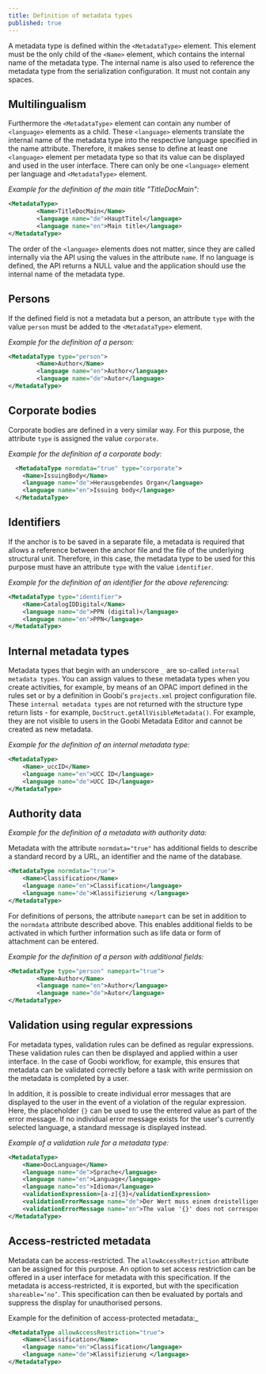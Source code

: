 ```yaml
---
title: Definition of metadata types
published: true
---
```


A metadata type is defined within the `<MetadataType>` element. This element must be the only child of the `<Name>` element, which contains the internal name of the metadata type. The internal name is also used to reference the metadata type from the serialization configuration. It must not contain any spaces.

## Multilingualism

Furthermore the `<MetadataType>` element can contain any number of `<language>` elements as a child. These `<language>` elements translate the internal name of the metadata type into the respective language specified in the name attribute. Therefore, it makes sense to define at least one `<language>` element per metadata type so that its value can be displayed and used in the user interface. There can only be one `<language>` element per language and `<MetadataType>` element.

_Example for the definition of the main title "TitleDocMain":_

```xml
<MetadataType>
        <Name>TitleDocMain</Name>
        <language name="de">HauptTitel</language>
        <language name="en">Main title</language>
</MetadataType>
```

The order of the `<language>` elements does not matter, since they are called internally via the API using the values in the attribute `name`. If no language is defined, the API returns a NULL value and the application should use the internal name of the metadata type.

## Persons

If the defined field is not a metadata but a person, an attribute `type` with the value `person` must be added to the `<MetadataType>` element.

_Example for the definition of a person:_

```xml
<MetadataType type="person">
        <Name>Author</Name>
        <language name="en">Author</language>
        <language name="de">Autor</language>
</MetadataType>
```

## Corporate bodies

Corporate bodies are defined in a very similar way. For this purpose, the attribute `type` is assigned the value `corporate`.

_Example for the definition of a corporate body:_

```xml
  <MetadataType normdata="true" type="corporate">
    <Name>IssuingBody</Name>
    <language name="de">Herausgebendes Organ</language>
    <language name="en">Issuing body</language>
  </MetadataType>
```

## Identifiers

If the anchor is to be saved in a separate file, a metadata is required that allows a reference between the anchor file and the file of the underlying structural unit. Therefore, in this case, the metadata type to be used for this purpose must have an attribute `type` with the value `identifier`.

_Example for the definition of an identifier for the above referencing:_

```xml
<MetadataType type="identifier">
    <Name>CatalogIDDigital</Name>
    <language name="de">PPN (digital)</language>
    <language name="en">PPN</language>
</MetadataType>
```

## Internal metadata types

Metadata types that begin with an underscore `_` are so-called `internal metadata types`. You can assign values to these metadata types when you create activities, for example, by means of an OPAC import defined in the rules set or by a definition in Goobi's `projects.xml` project configuration file. These `internal metadata types` are not returned with the structure type return lists - for example, `DocStruct.getAllVisibleMetadata()`. For example, they are not visible to users in the Goobi Metadata Editor and cannot be created as new metadata.

_Example for the definition of an internal metadata type:_

```xml
<MetadataType>
    <Name>_uccID</Name>
    <language name="en">UCC ID</language>
    <language name="de">UCC ID</language>
</MetadataType>
```

## Authority data

_Example for the definition of a metadata with authority data:_

Metadata with the attribute `normdata="true"` has additional fields to describe a standard record by a URL, an identifier and the name of the database.

```xml
<MetadataType normdata="true">
    <Name>Classification</Name>
    <language name="en">Classification</language>
    <language name="de">Klassifizierung </language>
</MetadataType>
```

For definitions of persons, the attribute `namepart` can be set in addition to the `normdata` attribute described above. This enables additional fields to be activated in which further information such as life data or form of attachment can be entered.

_Example for the definition of a person with additional fields:_

```xml
<MetadataType type="person" namepart="true">
        <Name>Author</Name>
        <language name="en">Author</language>
        <language name="de">Autor</language>
</MetadataType>
```

## Validation using regular expressions

For metadata types, validation rules can be defined as regular expressions. These validation rules can then be displayed and applied within a user interface. In the case of Goobi workflow, for example, this ensures that metadata can be validated correctly before a task with write permission on the metadata is completed by a user.

In addition, it is possible to create individual error messages that are displayed to the user in the event of a violation of the regular expression. Here, the placeholder `{}` can be used to use the entered value as part of the error message. If no individual error message exists for the user's currently selected language, a standard message is displayed instead.

_Example of a validation rule for a metadata type:_

```xml
<MetadataType>
    <Name>DocLanguage</Name>
    <language name="de">Sprache</language>
    <language name="en">Language</language>
    <language name="es">Idioma</language>
    <validationExpression>[a-z]{3}</validationExpression>
    <validationErrorMessage name="de">Der Wert muss einem dreistelligen iso 639 code entsprechen. Gefunden wurde jedoch '{}'.</validationErrorMessage>
    <validationErrorMessage name="en">The value '{}' does not correspond to a three-letter iso 639 code.</validationErrorMessage>    
</MetadataType>
```

## Access-restricted metadata

Metadata can be access-restricted. The `allowAccessRestriction` attribute can be assigned for this purpose. An option to set access restriction can be offered in a user interface for metadata with this specification. If the metadata is access-restricted, it is exported, but with the specification `shareable=‘no’`. This specification can then be evaluated by portals and suppress the display for unauthorised persons.


Example for the definition of access-protected metadata:_

```xml
<MetadataType allowAccessRestriction="true">
    <Name>Classification</Name>
    <language name="en">Classification</language>
    <language name="de">Klassifizierung </language>
</MetadataType>
```
